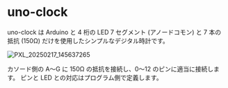 # uno-clock

uno-clock は Arduino と 4 桁の LED 7 セグメント (アノードコモン) と 7 本の抵抗 (150Ω) だけを使用したシンプルなデジタル時計です。

![PXL_20250217_145637265](https://github.com/user-attachments/assets/cce06dd7-4d92-4372-ac71-8778d91adce3)

カソード側の A～G に 150Ω の抵抗を接続し、0～12 のピンに適当に接続します。
ピンと LED との対応はプログラム側で定義します。
